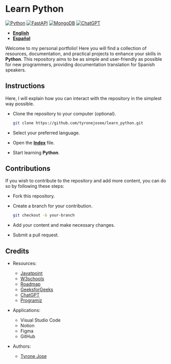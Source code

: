 # Learn Python

[![Python](https://img.shields.io/badge/Python-3.10+-yellow?style=for-the-badge&logo=python&logoColor=white&labelColor=101010)](https://python.org)
[![FastAPI](https://img.shields.io/badge/FastAPI-0.88.0+-00a393?style=for-the-badge&logo=fastapi&logoColor=white&labelColor=101010)](https://fastapi.tiangolo.com)
[![MongoDB](https://img.shields.io/badge/MongoDB-6.0+-00684A?style=for-the-badge&logo=mongodb&logoColor=white&labelColor=101010)](https://www.mongodb.com)
[![ChatGPT](https://img.shields.io/badge/ChatGPT-GPT--4-7CF178?style=for-the-badge&logo=openai&logoColor=white&labelColor=101010)](https://platform.openai.com)

- **[English](README.MD)**
- **[Español](README_ESP.MD)**

Welcome to my personal portfolio! Here you will find a collection of resources, documentation, and practical projects to enhance your skills in **Python**. This repository aims to be as simple and user-friendly as possible for new programmers, providing documentation translation for Spanish speakers.

## Instructions

Here, I will explain how you can interact with the repository in the simplest way possible.

- Clone the repository to your computer (optional).

   ```bash
   git clone https://github.com/tyronejosee/learn_python.git
   ```

- Select your preferred language.

- Open the **[Index](espanol/index.md)** file.

- Start learning **Python**.

## Contributions

If you wish to contribute to the repository and add more content, you can do so by following these steps:

- Fork this repository.

- Create a branch for your contribution.

   ```bash
   git checkout -b your-branch
   ```

- Add your content and make necessary changes.

- Submit a pull request.

## Credits

- Resources:

  - [Javatpoint](https://www.javatpoint.com/)
  - [W3schools](https://www.w3schools.com/)
  - [Roadmap](https://roadmap.sh/)
  - [GeeksforGeeks](https://www.geeksforgeeks.org/)
  - [ChatGPT](http://chat.openai.com/)
  - [Programiz](https://www.programiz.com/)

- Applications:
  - Visual Studio Code
  - Notion
  - Figma
  - GitHub

- Authors:

  - [Tyrone Jose](https://github.com/tyronejosee)
